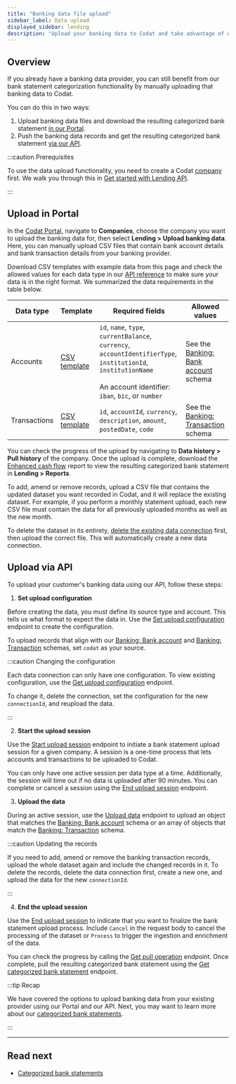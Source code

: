 ```yaml
---
title: "Banking data file upload"
sidebar_label: Data upload
displayed_sidebar: lending
description: "Upload your banking data to Codat and take advantage of our bank statement enrichment features and reports"
---
```


## Overview

If you already have a banking data provider, you can still benefit from our bank statement categorization functionality by manually uploading that banking data to Codat.

You can do this in two ways:

1. Upload banking data files and download the resulting categorized bank statement [in our Portal](/lending/functions/data-upload#upload-in-portal).
2. Push the banking data records and get the resulting categorized bank statement [via our API](/lending/functions/data-upload#upload-via-api).

:::caution Prerequisites

To use the data upload functionality, you need to create a Codat [company](../../terms/company) first. We walk you through this in [Get started with Lending API](/lending/get-started#use-lending-api).

:::

## Upload in Portal

In the [Codat Portal](https://app.codat.io), navigate to **Companies**, choose the company you want to upload the banking data for, then select **Lending > Upload banking data**. Here, you can manually upload CSV files that contain bank account details and bank transaction details from your banking provider. 

Download CSV templates with example data from this page and check the allowed values for each data type in our [API reference](/lending-api#/) to make sure your data is in the right format. We summarized the data requirements in the table below.

| Data type    | Template                                                                              | Required fields                                                                                                                                                         | Allowed values                                                                                           |
|--------------|--------------------------------------------------------------------------------------------|-------------------------------------------------------------------------------------------------------------------------------------------------------------------------|----------------------------------------------------------------------------------------------------------|
| Accounts     | [CSV template](https://static.codat.io/public/templates/lending/accounts-template.csv)     | `id`, `name`, `type`, `currentBalance`, `currency`, `accountIdentifierType`, `institutionId`, `institutionName`<br/><br/> An account identifier: `iban`, `bic`, or `number` | See the [Banking: Bank account](/lending-api#/schemas/BankingAccount) schema|
| Transactions | [CSV template](https://static.codat.io/public/templates/lending/transactions-template.csv) | `id`, `accountId`, `currency`, `description`, `amount`, `postedDate`, `code`                                                                                            | See the [Banking: Transaction](/lending-api#/schemas/BankingTransaction) schema |

You can check the progress of the upload by navigating to **Data history > Pull history** of the company. Once the upload is complete, download the [Enhanced cash flow](/lending/features/excel-download-overview#feature-components) report to view the resulting categorized bank statement in **Lending > Reports**. 

To add, amend or remove records, upload a CSV file that contains the updated dataset you want recorded in Codat, and it will replace the existing dataset. For example, if you perform a monthly statement upload, each new CSV file must contain the data for all previously uploaded months as well as the new month. 

To delete the dataset in its entirety, [delete the existing data connection](/core-concepts/connections#delete-a-data-connection) first, then upload the correct file. This will automatically create a new data connection.

## Upload via API

To upload your customer's banking data using our API, follow these steps:

1. **Set upload configuration**

Before creating the data, you must define its source type and account. This tells us what format to expect the data in. Use the [Set upload configuration](/lending-api#/operations/set-bank-statement-upload-configuration) endpoint to create the configuration. 

To upload records that align with our [Banking: Bank account](/lending-api#/schemas/BankingAccount) and [Banking: Transaction](/lending-api#/schemas/BankingTransaction) schemas, set `codat` as your source. 

:::caution Changing the configuration

Each data connection can only have one configuration. To view existing configuration, use the [Get upload configuration](/lending-api#/operations/get-bank-statement-upload-configuration) endpoint. 

To change it, delete the connection, set the configuration for the new `connectionId`, and reupload the data.

:::

2. **Start the upload session**

Use the [Start upload session](/lending-api#/operations/start-bank-statement-upload-session) endpoint to initiate a bank statement upload session for a given company. A session is a one-time process that lets accounts and transactions to be uploaded to Codat. 

You can only have one active session per data type at a time. Additionally, the session will time out if no data is uploaded after 90 minutes. You can complete or cancel a session using the [End upload session](lending-api#/operations/end-bank-statement-upload-session) endpoint.

3. **Upload the data**

During an active session, use the [Upload data](/lending-api#/operations/upload-bank-statement-data) endpoint to upload an object that matches the [Banking: Bank account](/lending-api#/schemas/BankingAccount) schema or an array of objects that match the [Banking: Transaction](/lending-api#/schemas/BankingTransaction) schema. 

:::caution Updating the records

If you need to add, amend or remove the banking transaction records, upload the whole dataset again and include the changed records in it. To delete the records, delete the data connection first, create a new one, and upload the data for the new `connectionId`.

:::

4. **End the upload session**

Use the [End upload session](/lending-api#/operations/end-bank-statement-upload-session) to indicate that you want to finalize the bank statement upload process. Include `Cancel` in the request body to cancel the processing of the dataset or `Process` to trigger the ingestion and enrichment of the data.

You can check the progress by calling the [Get pull operation](/lending-api#/operations/get-pull-operation) endpoint. Once complete, pull the resulting categorized bank statement using the [Get categorized bank statement](/lending-api#/operations/get-categorized-bank-statement) endpoint.

:::tip Recap

We have covered the options to upload banking data from your existing provider using our Portal and our API. Next, you may want to learn more about our [categorized bank statements](/lending/features/bank-statements-overview).

:::

---
## Read next

- [Categorized bank statements](/lending/features/bank-statements-overview)
